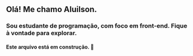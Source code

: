 ## Olá! Me chamo Aluilson. 
### Sou estudante de programação, com foco em front-end. Fique à vontade para explorar.
#### Este arquivo está em construção. 👋

<!--
**Peixoto1990/Peixoto1990** is a ✨ _special_ ✨ repository because its `README.md` (this file) appears on your GitHub profile.

Here are some ideas to get you started:

- 🔭 I’m currently working on ...
- 🌱 I’m currently learning ...
- 👯 I’m looking to collaborate on ...
- 🤔 I’m looking for help with ...
- 💬 Ask me about ...
- 📫 How to reach me: ...
- 😄 Pronouns: ...
- ⚡ Fun fact: ...
-->
